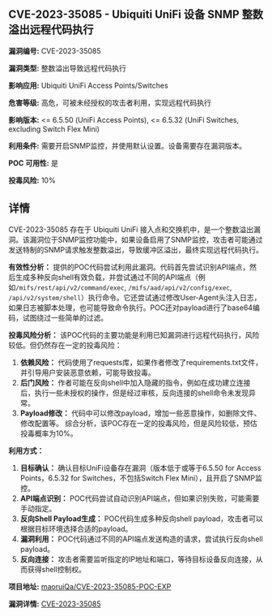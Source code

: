 ## CVE-2023-35085 - Ubiquiti UniFi 设备 SNMP 整数溢出远程代码执行

**漏洞编号:** CVE-2023-35085

**漏洞类型:** 整数溢出导致远程代码执行

**影响应用:** Ubiquiti UniFi Access Points/Switches

**危害等级:** 高危，可被未经授权的攻击者利用，实现远程代码执行

**影响版本:** <= 6.5.50 (UniFi Access Points), <= 6.5.32 (UniFi Switches, excluding Switch Flex Mini)

**利用条件:** 需要开启SNMP监控，并使用默认设置。设备需要存在漏洞版本。

**POC 可用性:** 是

**投毒风险:** 10%

## 详情

CVE-2023-35085 存在于 Ubiquiti UniFi 接入点和交换机中，是一个整数溢出漏洞。该漏洞位于SNMP监控功能中，如果设备启用了SNMP监控，攻击者可能通过发送特制的SNMP请求触发整数溢出，导致缓冲区溢出，最终实现远程代码执行。

**有效性分析：**
提供的POC代码尝试利用此漏洞。代码首先尝试识别API端点，然后生成多种反向shell有效负载，并尝试通过不同的API端点（例如`/mifs/rest/api/v2/command/exec`, `/mifs/aad/api/v2/config/exec`, `/api/v2/system/shell`）执行命令。它还尝试通过修改User-Agent头注入日志，如果日志被脚本处理，也可能导致命令执行。POC还对payload进行了base64编码，试图绕过一些简单的过滤。

**投毒风险分析：**
该POC代码的主要功能是利用已知漏洞进行远程代码执行，风险较低。但仍然存在一定的投毒风险：
1.  **依赖风险：** 代码使用了requests库，如果作者修改了requirements.txt文件，并引导用户安装恶意依赖，可能导致投毒。
2.  **后门风险：** 作者可能在反向shell中加入隐藏的指令，例如在成功建立连接后，执行一些未授权的操作，但是经过审核，反向连接的shell命令未发现异常。
3.  **Payload修改：** 代码中可以修改payload，增加一些恶意操作，如删除文件、修改配置等。
综合分析，该POC存在一定的投毒风险，但是风险较低，预估投毒概率为10%。

**利用方式：**
1.  **目标确认：** 确认目标UniFi设备存在漏洞（版本低于或等于6.5.50 for Access Points，6.5.32 for Switches，不包括Switch Flex Mini），且开启了SNMP监控。
2.  **API端点识别：** POC代码尝试自动识别API端点，但如果识别失败，可能需要手动指定。
3.  **反向Shell Payload生成：** POC代码生成多种反向shell payload，攻击者可以根据目标环境选择合适的payload。
4.  **漏洞利用：** POC代码通过不同的API端点发送构造的请求，尝试执行反向shell payload。
5.  **反向连接：** 攻击者需要监听指定的IP地址和端口，等待目标设备反向连接，从而获得shell控制权。

**项目地址:** [maoruiQa/CVE-2023-35085-POC-EXP](https://github.com/maoruiQa/CVE-2023-35085-POC-EXP)

**漏洞详情:** [CVE-2023-35085](https://nvd.nist.gov/vuln/detail/CVE-2023-35085)